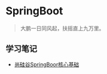 # SpringBoot

> 大鹏一日同风起，扶摇直上九万里。

## 学习笔记

- [尚硅谷SpringBoor核心基础](/spring/springboot/shangguigu-base.md)